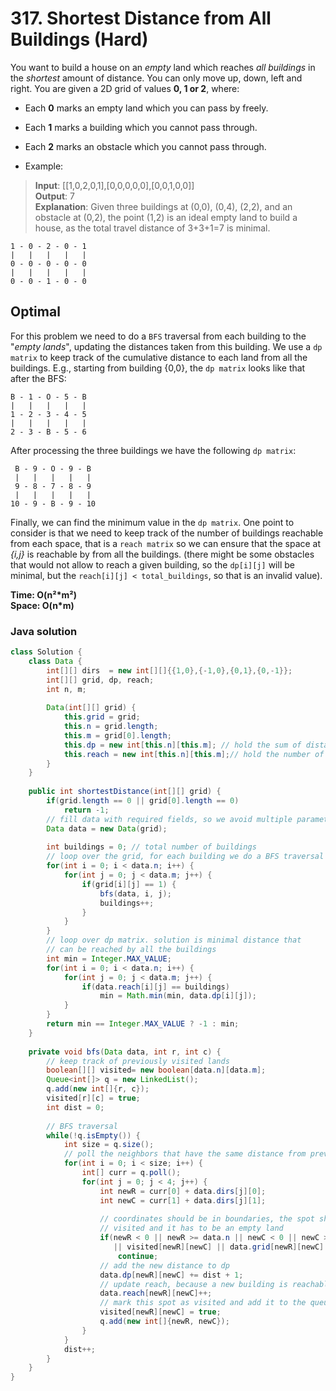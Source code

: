 # 317. Shortest Distance from All Buildings (Hard)

You want to build a house on an *empty* land which reaches *all buildings* in the *shortest* amount
of distance. You can only move up, down, left and right. You are given a 2D grid of values
**0, 1 or 2**, where:

- Each **0** marks an empty land which you can pass by freely.
- Each **1** marks a building which you cannot pass through.
- Each **2** marks an obstacle which you cannot pass through.

- Example:
> **Input**: [[1,0,2,0,1],[0,0,0,0,0],[0,0,1,0,0]] <br>
> **Output**: 7 <br>
> **Explanation**: Given three buildings at (0,0), (0,4), (2,2), and an obstacle at (0,2), the point
> (1,2) is an ideal empty land to build a house, as the total travel distance of 3+3+1=7 is minimal.

    1 - 0 - 2 - 0 - 1
    |   |   |   |   |
    0 - 0 - 0 - 0 - 0
    |   |   |   |   |
    0 - 0 - 1 - 0 - 0

## Optimal
For this problem we need to do a `BFS` traversal from each building to the "*empty lands*", updating
the distances taken from this building. We use a `dp matrix` to keep track of the cumulative 
distance to each land from all the buildings. E.g., starting from building {0,0}, the `dp matrix` 
looks like that after the BFS:

    B - 1 - O - 5 - B
    |   |   |   |   |
    1 - 2 - 3 - 4 - 5
    |   |   |   |   |
    2 - 3 - B - 5 - 6

After processing the three buildings we have the following `dp matrix`:

     B - 9 - O - 9 - B
     |   |   |   |   |
     9 - 8 - 7 - 8 - 9
     |   |   |   |   |
    10 - 9 - B - 9 - 10

Finally, we can find the minimum value in the `dp matrix`. One point to consider is that we need to
keep track of the number of buildings reachable from each space, that is a `reach matrix` so we can
ensure that the space at *{i,j}* is reachable by from all the buildings. (there might be some
obstacles that would not allow to reach a given building, so the `dp[i][j]` will be minimal, but the
`reach[i][j] < total_buildings`, so that is an invalid value).

**Time: O(n²\*m²) <br> Space: O(n\*m)**

### Java solution
```java
class Solution {
    class Data {
        int[][] dirs  = new int[][]{{1,0},{-1,0},{0,1},{0,-1}};
        int[][] grid, dp, reach;
        int n, m;
        
        Data(int[][] grid) {
            this.grid = grid;
            this.n = grid.length;
            this.m = grid[0].length;
            this.dp = new int[this.n][this.m]; // hold the sum of distances of empty land
            this.reach = new int[this.n][this.m];// hold the number of buildings reachable from here
        }
    }
    
    public int shortestDistance(int[][] grid) {
        if(grid.length == 0 || grid[0].length == 0)
            return -1;
        // fill data with required fields, so we avoid multiple parameters in function
        Data data = new Data(grid);
        
        int buildings = 0; // total number of buildings
        // loop over the grid, for each building we do a BFS traversal
        for(int i = 0; i < data.n; i++) {
            for(int j = 0; j < data.m; j++) {
                if(grid[i][j] == 1) {
                    bfs(data, i, j);
                    buildings++;
                }
            }
        }
        // loop over dp matrix. solution is minimal distance that
        // can be reached by all the buildings
        int min = Integer.MAX_VALUE;
        for(int i = 0; i < data.n; i++) {
            for(int j = 0; j < data.m; j++) {
                if(data.reach[i][j] == buildings)
                    min = Math.min(min, data.dp[i][j]);
            }
        }
        return min == Integer.MAX_VALUE ? -1 : min;
    }
    
    private void bfs(Data data, int r, int c) {
        // keep track of previously visited lands
        boolean[][] visited= new boolean[data.n][data.m];
        Queue<int[]> q = new LinkedList();
        q.add(new int[]{r, c});
        visited[r][c] = true;
        int dist = 0;
        
        // BFS traversal
        while(!q.isEmpty()) {
            int size = q.size();
            // poll the neighbors that have the same distance from previous
            for(int i = 0; i < size; i++) {
                int[] curr = q.poll();
                for(int j = 0; j < 4; j++) {
                    int newR = curr[0] + data.dirs[j][0];
                    int newC = curr[1] + data.dirs[j][1];
                    
                    // coordinates should be in boundaries, the spot should not have been
                    // visited and it has to be an empty land 
                    if(newR < 0 || newR >= data.n || newC < 0 || newC >= data.m 
                       || visited[newR][newC] || data.grid[newR][newC] != 0)
                        continue;
                    // add the new distance to dp
                    data.dp[newR][newC] += dist + 1;
                    // update reach, because a new building is reachable from here
                    data.reach[newR][newC]++;
                    // mark this spot as visited and add it to the queue
                    visited[newR][newC] = true;
                    q.add(new int[]{newR, newC});
                }
            }
            dist++;
        }
    }
}
```